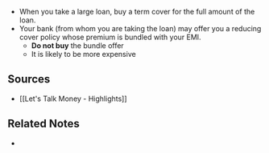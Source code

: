- When you take a large loan, buy a term cover for the full amount of the loan.
- Your bank (from whom you are taking the loan) may offer you a reducing cover policy whose premium is bundled with your EMI.
	- **Do not buy** the bundle offer
	- It is likely to be more expensive

## Sources
- [[Let's Talk Money - Highlights]]

## Related Notes
- 